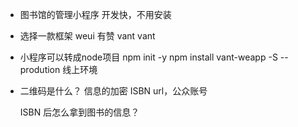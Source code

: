 - 图书馆的管理小程序
  开发快，不用安装
- 选择一款框架
  weui 有赞 vant
  vant 
- 小程序可以转成node项目
  npm init -y
  npm install vant-weapp -S --prodution 
  线上环境

- 二维码是什么？
  信息的加密
  ISBN url，公众账号

  ISBN 后怎么拿到图书的信息？